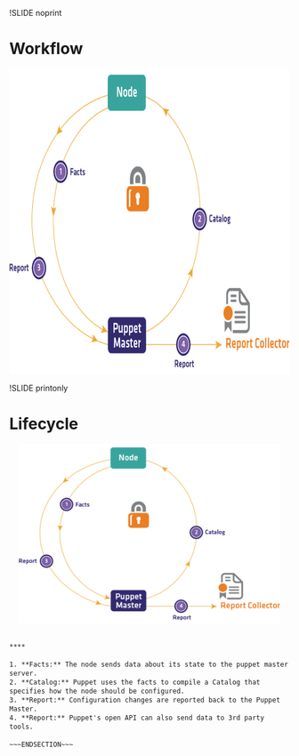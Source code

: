 !SLIDE noprint
# Workflow

<center><img src="../_images/review/puppet_workflow.png" style="width:800px;height:549px;" alt="Lifecycle"/></center>


!SLIDE printonly
# Lifecycle

<center><img src="../_images/review/puppet_workflow.png" style="width:470px;height:323px;" alt="Lifecycle"/></center>

~~~SECTION:handouts~~~

****

1. **Facts:** The node sends data about its state to the puppet master server.
2. **Catalog:** Puppet uses the facts to compile a Catalog that specifies how the node should be configured.
3. **Report:** Configuration changes are reported back to the Puppet Master.
4. **Report:** Puppet's open API can also send data to 3rd party tools.

~~~ENDSECTION~~~
